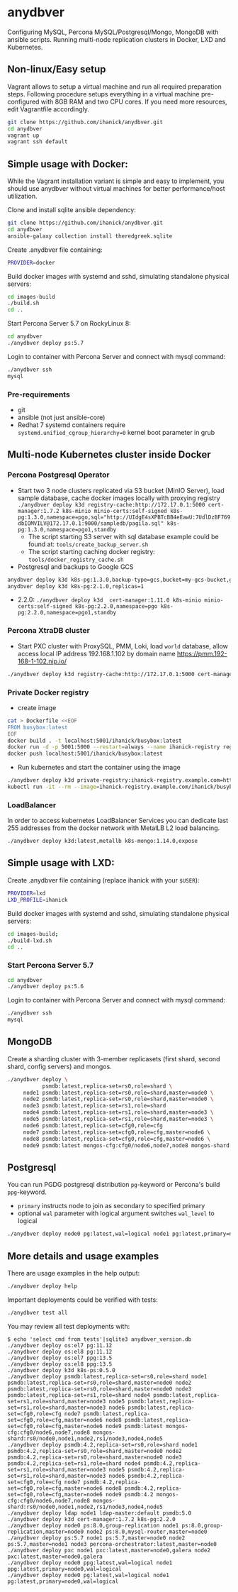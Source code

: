 # anydbver
Configuring MySQL, Percona MySQL/Postgresql/Mongo, MongoDB with ansible scripts.
Running multi-node replication clusters in Docker, LXD and Kubernetes.

## Non-linux/Easy setup
Vagrant allows to setup a virtual machine and run all required preparation steps.
Following procedure setups everything in a virtual machine pre-configured with 8GB RAM and two CPU cores.
If you need more resources, edit Vagrantfile accordingly.
```bash
git clone https://github.com/ihanick/anydbver.git
cd anydbver
vagrant up
vagrant ssh default
```

## Simple usage with Docker:
While the Vagrant installation variant is simple and easy to implement, you should use anydbver without virtual machines for better performance/host utilization.

Clone and install sqlite ansible dependency:
```bash
git clone https://github.com/ihanick/anydbver.git
cd anydbver
ansible-galaxy collection install theredgreek.sqlite
```

Create .anydbver file containing:
```bash
PROVIDER=docker
```
Build docker images with systemd and sshd, simulating standalone physical servers:
```bash
cd images-build
./build.sh
cd ..
```

Start Percona Server 5.7 on RockyLinux 8:
```bash
cd anydbver
./anydbver deploy ps:5.7
```
Login to container with Percona Server and connect with mysql command:
```bash
./anydbver ssh
mysql
```

### Pre-requirements
* git
* ansible (not just ansible-core)
* Redhat 7 systemd containers require `systemd.unified_cgroup_hierarchy=0` kernel boot parameter in grub

## Multi-node Kubernetes cluster inside Docker
### Percona Postgresql Operator
* Start two 3 node clusters replicated  via S3 bucket (MinIO Server), load sample database, cache docker images locally with proxying registry
`./anydbver deploy k3d registry-cache:http://172.17.0.1:5000 cert-manager:1.7.2 k8s-minio minio-certs:self-signed k8s-pg:1.3.0,namespace=pgo,sql="http://UIdgE4sXPBTcBB4eEawU:7UdlDzBF769dbIOMVILV@172.17.0.1:9000/sampledb/pagila.sql" k8s-pg:1.3.0,namespace=pgo1,standby`
  * The script starting S3 server with sql database example could be found at: `tools/create_backup_server.sh`
  * The script starting caching docker registry: `tools/docker_registry_cache.sh`
* Postgresql and backups to Google GCS
```bash
anydbver deploy k3d k8s-pg:1.3.0,backup-type=gcs,bucket=my-gcs-bucket,gcs-key=/full/path/to/gcloud/key.json
anydbver deploy k3d k8s-pg:2.1.0,replicas=1
```
* 2.2.0:
```./anydbver deploy k3d  cert-manager:1.11.0 k8s-minio minio-certs:self-signed k8s-pg:2.2.0,namespace=pgo k8s-pg:2.2.0,namespace=pgo1,standby```

### Percona XtraDB cluster
* Start PXC cluster with ProxySQL, PMM, Loki, load `world` database, allow access local IP address 192.168.1.102 by domain name https://pmm.192-168-1-102.nip.io/
```bash
./anydbver deploy k3d registry-cache:http://172.17.0.1:5000 cert-manager:1.7.2 k8s-pxc:1.12.0,name=world,ns=db1,s3sql="http://UIdgE4sXPBTcBB4eEawU:7UdlDzBF769dbIOMVILV@172.17.0.1:9000/sampledb/world.sql",proxysql pmm:2.35.0,helm=percona-helm-charts:1.0.1,certs=self-signed,namespace=monitoring,dns=pmm.192-168-1-102.nip.io nginx-ingress:443 loki
```

### Private Docker registry
* create image
```bash
cat > Dockerfile <<EOF
FROM busybox:latest
EOF
docker build . -t localhost:5001/ihanick/busybox:latest
docker run -d -p 5001:5000 --restart=always --name ihanick-registry registry:2
docker push localhost:5001/ihanick/busybox:latest
```
* Run kubernetes and start the container using the image
```bash
./anydbver deploy k3d private-registry:ihanick-registry.example.com=http://172.17.0.1:5001
kubectl run -it --rm --image=ihanick-registry.example.com/ihanick/busybox:latest busybox -- sh
```

### LoadBalancer
In order to access kubernetes LoadBalancer Services you can dedicate last 255 addresses from the docker network with MetalLB L2 load balancing.
```bash
./anydbver deploy k3d:latest,metallb k8s-mongo:1.14.0,expose
```


## Simple usage with LXD:

Create .anydbver file containing (replace ihanick with your `$USER`):
```bash
PROVIDER=lxd
LXD_PROFILE=ihanick
```
Build docker images with systemd and sshd, simulating standalone physical servers:
```bash
cd images-build;
./build-lxd.sh
cd ..
```

### Start Percona Server 5.7
```bash
cd anydbver
./anydbver deploy ps:5.6
```
Login to container with Percona Server and connect with mysql command:
```bash
./anydbver ssh
mysql
```

## MongoDB
Create a sharding cluster with 3-member replicasets (first shard, second shard, config servers) and mongos.
```bash
./anydbver deploy \
           psmdb:latest,replica-set=rs0,role=shard \
     node1 psmdb:latest,replica-set=rs0,role=shard,master=node0 \
     node2 psmdb:latest,replica-set=rs0,role=shard,master=node0 \
     node3 psmdb:latest,replica-set=rs1,role=shard
     node4 psmdb:latest,replica-set=rs1,role=shard,master=node3 \
     node5 psmdb:latest,replica-set=rs1,role=shard,master=node3 \
     node6 psmdb:latest,replica-set=cfg0,role=cfg
     node7 psmdb:latest,replica-set=cfg0,role=cfg,master=node6 \
     node8 psmdb:latest,replica-set=cfg0,role=cfg,master=node6 \
     node9 psmdb:latest mongos-cfg:cfg0/node6,node7,node8 mongos-shard:rs0/default,node1,node2,rs1/node3,node4,node5
```

## Postgresql
You can run PGDG postgresql distribution `pg`-keyword or Percona's build `ppg`-keyword.
* `primary` instructs node to join as secondary to specified primary
* optional `wal` parameter with logical argument switches `wal_level` to logical

```bash
./anydbver deploy node0 pg:latest,wal=logical node1 pg:latest,primary=node0,wal=logical
```

## More details and usage examples
There are usage examples in the help output:
```bash
./anydbver deploy help
```

Important deployments could be verified with tests:
```bash
./anydbver test all
```
You may review all test deployments with:
```
$ echo 'select cmd from tests'|sqlite3 anydbver_version.db 
./anydbver deploy os:el7 pg:11.12
./anydbver deploy os:el8 pg:11.12
./anydbver deploy os:el7 ppg:13.5
./anydbver deploy os:el8 ppg:13.5
./anydbver deploy k3d k8s-ps:0.5.0
./anydbver deploy psmdb:latest,replica-set=rs0,role=shard node1 psmdb:latest,replica-set=rs0,role=shard,master=node0 node2 psmdb:latest,replica-set=rs0,role=shard,master=node0 node3 psmdb:latest,replica-set=rs1,role=shard node4 psmdb:latest,replica-set=rs1,role=shard,master=node3 node5 psmdb:latest,replica-set=rs1,role=shard,master=node3 node6 psmdb:latest,replica-set=cfg0,role=cfg node7 psmdb:latest,replica-set=cfg0,role=cfg,master=node6 node8 psmdb:latest,replica-set=cfg0,role=cfg,master=node6 node9 psmdb:latest mongos-cfg:cfg0/node6,node7,node8 mongos-shard:rs0/node0,node1,node2,rs1/node3,node4,node5
./anydbver deploy psmdb:4.2,replica-set=rs0,role=shard node1 psmdb:4.2,replica-set=rs0,role=shard,master=node0 node2 psmdb:4.2,replica-set=rs0,role=shard,master=node0 node3 psmdb:4.2,replica-set=rs1,role=shard node4 psmdb:4.2,replica-set=rs1,role=shard,master=node3 node5 psmdb:4.2,replica-set=rs1,role=shard,master=node3 node6 psmdb:4.2,replica-set=cfg0,role=cfg node7 psmdb:4.2,replica-set=cfg0,role=cfg,master=node6 node8 psmdb:4.2,replica-set=cfg0,role=cfg,master=node6 node9 psmdb:4.2 mongos-cfg:cfg0/node6,node7,node8 mongos-shard:rs0/node0,node1,node2,rs1/node3,node4,node5
./anydbver deploy ldap node1 ldap-master:default psmdb:5.0
./anydbver deploy k3d cert-manager:1.7.2 k8s-pg:2.2.0
./anydbver deploy node0 ps:8.0,group-replication node1 ps:8.0,group-replication,master=node0 node2 ps:8.0,mysql-router,master=node0
./anydbver deploy ps:5.7 node1 ps:5.7,master=node0 node2 ps:5.7,master=node1 node3 percona-orchestrator:latest,master=node0
./anydbver deploy pxc node1 pxc:latest,master=node0,galera node2 pxc:latest,master=node0,galera
./anydbver deploy node0 ppg:latest,wal=logical node1 ppg:latest,primary=node0,wal=logical
./anydbver deploy node0 pg:latest,wal=logical node1 pg:latest,primary=node0,wal=logical
```
